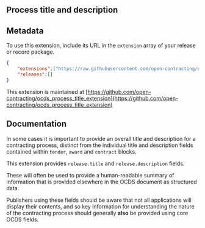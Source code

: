 ## Process title and description

## Metadata

To use this extension, include its URL in the ```extension``` array of your release or record package.

```json
{
    "extensions":["https://raw.githubusercontent.com/open-contracting/ocds_process_title_extension/v1.1.1/extension.json"],
    "releases":[]
}
```

This extension is maintained at [https://github.com/open-contracting/ocds_process_title_extension](https://github.com/open-contracting/ocds_process_title_extension)

## Documentation

In some cases it is important to provide an overall title and description for a contracting process, distinct from the individual title and description fields contained within ```tender```, ```award``` and ```contract``` blocks.

This extension provides ```release.title``` and ```release.description``` fields.

These will often be used to provide a human-readable summary of information that is provided elsewhere in the OCDS document as structured data. 

Publishers using these fields should be aware that not all applications will display their contents, and so key information for understanding the nature of the contracting process should generally **also** be provided using core OCDS fields. 
